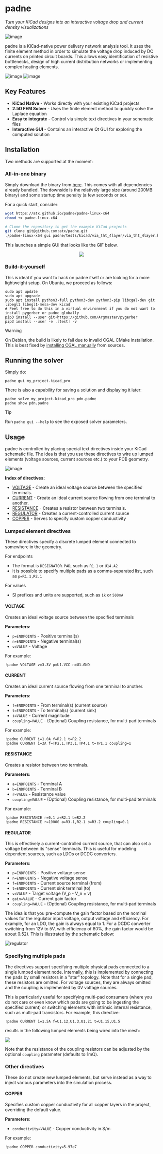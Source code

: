 # padne
*Turn your KiCad designs into an interactive voltage drop and current density visualizations*

![image](https://github.com/user-attachments/assets/0792fa00-28ec-4db6-be18-a0535ac59db3)


padne is a KiCad-native power delivery network analysis tool. It uses the finite element method in order to simulate the voltage drop induced by DC currents on printed circuit boards. This allows easy identification of resistive bottlenecks, design of high current distribution networks or implementing complex heating elements.

![image](https://github.com/atx/padne/actions/workflows/run-tests.yaml/badge.svg) ![image](https://github.com/atx/padne/actions/workflows/build-binary.yaml/badge.svg)

## Key Features
 - **KiCad Native** - Works directly with your existing KiCad projects
 - **2.5D FEM Solver** - Uses the finite element method to quickly solve the Laplace equation
 - **Easy to integrate** - Control via simple text directives in your schematic files
 - **Interactive GUI** - Contains an interactive Qt GUI for exploring the computed solution

## Installation

Two methods are supported at the moment:

### All-in-one binary

Simply download the binary from [here](https://atx.github.io/padne/padne-linux-x64). This comes with all dependencies already bundled. The downside is the relatively large size (around 200MB binary) and some startup time penalty (a few seconds or so).

For a quick start, consider:
```sh
wget https://atx.github.io/padne/padne-linux-x64
chmod +x padne-linux-x64

# Clone the repository to get the example KiCad projects
git clone git@github.com:atx/padne.git
./padne-linux-x64 gui padne/tests/kicad/via_tht_4layer/via_tht_4layer.kicad_pro
```

This launches a simple GUI that looks like the GIF below.

<p align="center">
<img src="https://github.com/user-attachments/assets/2f2f0753-b140-4d7a-9dfd-50b160771076">
</p>


### Build-it-yourself

This is ideal if you want to hack on padne itself or are looking for a more lightweight setup. On Ubuntu, we proceed as follows:

```
sudo apt update
sudo apt upgrade
sudo apt install python3-full python3-dev python3-pip libcgal-dev git libegl1 libegl1-mesa-dev kicad
# Feel free to do this in a virtual environment if you do not want to install pygerber or padne globally
pip3 install --user git+https://github.com/Argmaster/pygerber
pip3 install --user -e .[test] -v
```


> [!WARNING]
> On Debian, the build is likely to fail due to invalid CGAL CMake installation. This is best fixed by [installing CGAL manually](https://doc.cgal.org/latest/Manual/installation.html) from sources.

## Running the solver

Simply do:

```
padne gui my_project.kicad_pro
```

There is also a capability for saving a solution and displaying it later:

```
padne solve my_project.kicad_pro pdn.padne
padne show pdn.padne
```

> [!TIP]
> Run `padne gui --help` to see the exposed solver parameters.

## Usage



padne is controlled by placing special text directives inside your KiCad schematic file. The idea is that you use these directives to wire up lumped elements (voltage sources, current sources etc.) to your PCB geometry.

![image](https://github.com/user-attachments/assets/0171c06f-a332-4b24-bcce-07ca67d9f857)


**Index of directives:**
- [VOLTAGE](#voltage) - Create an ideal voltage source between the specified terminals.
- [CURRENT](#current) - Create an ideal current source flowing from one terminal to another.
- [RESISTANCE](#resistance) - Creates a resistor between two terminals.
- [REGULATOR](#regulator) - Creates a current-controlled current source
- [COPPER](#copper) - Serves to specify custom copper conductivity


### Lumped element directives

These directives specify a discrete lumped element connected to somewhere in the geometry.

For endpoints
 * The format is `DESIGNATOR.PAD`, such as `R1.1` or `U14.A2`
 * It is possible to specify multiple pads as a comma-separated list, such as `p=R1.1,R2.1`

For values
 * SI prefixes and units are supported, such as `1k` or `500mA`

#### VOLTAGE

Creates an ideal voltage source between the specified terminals

**Parameters:**
- `p=ENDPOINTS` - Positive terminal(s)
- `n=ENDPOINTS` - Negative terminal(s)
- `v=VALUE` - Voltage

For example:
```
!padne VOLTAGE v=3.3V p=U1.VCC n=U1.GND
```

#### CURRENT

Creates an ideal current source flowing from one terminal to another.

**Parameters:**
- `f=ENDPOINTS` - From terminal(s) (current source)
- `t=ENDPOINTS` - To terminal(s) (current sink)
- `i=VALUE` - Current magnitude
- `coupling=VALUE` - (Optional) Coupling resistance, for multi-pad terminals

For example:
```
!padne CURRENT i=1.0A f=R2.1 t=R2.2
!padne CURRENT i=3A f=TP2.1,TP3.1,TP4.1 t=TP1.1 coupling=1
```

#### RESISTANCE

Creates a resistor between two terminals.

**Parameters:**
- `a=ENDPOINTS` - Terminal A
- `b=ENDPOINTS` - Terminal B
- `r=VALUE` - Resistance value
- `coupling=VALUE` - (Optional) Coupling resistance, for multi-pad terminals

For example:
```
!padne RESISTANCE r=0.1 a=R2.1 b=R2.2
!padne RESISTANCE r=10000 a=R3.1,R2.1 b=R3.2 coupling=0.1
```

#### REGULATOR

This is effectively a current-controlled current source, that can also set a voltage between its "sense" terminals. This is useful for modeling dependent sources, such as LDOs or DCDC converters.


**Parameters:**
- `p=ENDPOINTS` - Positive voltage sense
- `n=ENDPOINTS` - Negative voltage sense
- `f=ENDPOINTS` - Current source terminal (from)
- `t=ENDPOINTS` - Current sink terminal (to)
- `v=VALUE` - Target voltage (V_p - V_n = v)
- `gain=VALUE` - Current gain factor
- `coupling=VALUE` - (Optional) Coupling resistance, for multi-pad terminals

The idea is that you pre-compute the gain factor based on the nominal values for the regulator input voltage, output voltage and efficiency. For example, for an LDO, the gain is always equal to 1. For a DCDC converter switching from 12V to 5V, with efficiency of 80%, the gain factor would be about 0.52). This is illustrated by the schematic below:

![regulator](https://github.com/user-attachments/assets/734e884d-0e93-4917-9c5f-519de0301a60)

### Specifying multiple pads

The directives support specifying multiple physical pads connected to a single lumped element node. Internally, this is implemented by  connecting the pads by small resistors in a "star" topology. Note that for a single pad, these resistors are omitted. For voltage sources, they are always omitted and the coupling is implemented by 0V voltage sources.

This is particularly useful for specifying multi-pad consumers (where you do not care or even know which pads are going to be ingesting the specified current) or switching elements with intrinsic internal resistance, such as multi-pad transistors. For example, this directive:
```
!padne CURRENT i=1.5A f=U1.12,U1.3,U1.21 t=U1.15,U1.5
```
results in the following lumped elements being wired into the mesh:

<img src="https://github.com/user-attachments/assets/4dd49da1-7702-42b3-8763-d371c681aada"/>

Note that the resistance of the coupling resistors can be adjusted by the optional `coupling` parameter (defaults to 1mΩ).

### Other directives

These do not create new lumped elements, but serve instead as a way to
inject various parameters into the simulation process.

#### COPPER

Specifies custom copper conductivity for all copper layers in the project, overriding the default value.

**Parameters:**
- `conductivity=VALUE` - Copper conductivity in S/m

For example:
```
!padne COPPER conductivity=5.97e7
```
